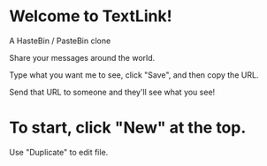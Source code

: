 # Welcome to TextLink!

 A HasteBin / PasteBin clone

Share your messages around the world.

Type what you want me to see, click "Save", and then copy the URL.

Send that URL to someone and they'll see what you see!

# To start, click "New" at the top.

 Use "Duplicate" to edit file.
